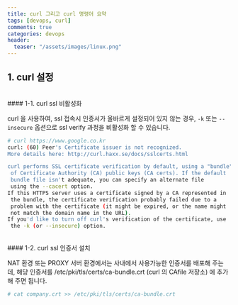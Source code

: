 ```yaml
---
title: curl 그리고 curl 명령어 요약
tags: [devops, curl]
comments: true
categories: devops
header:
  teaser: "/assets/images/linux.png"
---
```

## 1. curl 설정
<br/>
#### 1-1. curl ssl 비활성화

curl 을 사용하여, ssl 접속시 인증서가 올바르게 설정되어 있지 않는 경우,
`-k` 또는 `--insecure` 옵션으로 ssl verify 과정을 비활성화 할 수 있습니다.

```sh
# curl https://www.google.co.kr
curl: (60) Peer's Certificate issuer is not recognized.
More details here: http://curl.haxx.se/docs/sslcerts.html

curl performs SSL certificate verification by default, using a "bundle"
 of Certificate Authority (CA) public keys (CA certs). If the default
 bundle file isn't adequate, you can specify an alternate file
 using the --cacert option.
If this HTTPS server uses a certificate signed by a CA represented in
 the bundle, the certificate verification probably failed due to a
 problem with the certificate (it might be expired, or the name might
 not match the domain name in the URL).
If you'd like to turn off curl's verification of the certificate, use
 the -k (or --insecure) option.

```


<br/>
#### 1-2. curl ssl 인증서 설치

NAT 환경 또는 PROXY 서버 환경에서는 사내에서 사용가능한 인증서를 배포해 주는데,
해당 인증서를 /etc/pki/tls/certs/ca-bundle.crt (curl 의 CAfile 저장소) 에 추가해 주면 됩니다.

```sh
# cat company.crt >> /etc/pki/tls/certs/ca-bundle.crt
```


